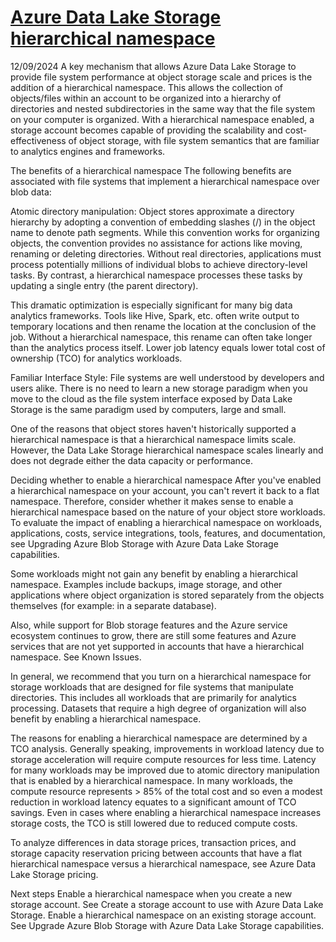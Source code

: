 # **[Azure Data Lake Storage hierarchical namespace](<https://docs.azure.cn/en-us/storage/blobs/data-lake-storage-namespace>)**

12/09/2024
A key mechanism that allows Azure Data Lake Storage to provide file system performance at object storage scale and prices is the addition of a hierarchical namespace. This allows the collection of objects/files within an account to be organized into a hierarchy of directories and nested subdirectories in the same way that the file system on your computer is organized. With a hierarchical namespace enabled, a storage account becomes capable of providing the scalability and cost-effectiveness of object storage, with file system semantics that are familiar to analytics engines and frameworks.

The benefits of a hierarchical namespace
The following benefits are associated with file systems that implement a hierarchical namespace over blob data:

Atomic directory manipulation: Object stores approximate a directory hierarchy by adopting a convention of embedding slashes (/) in the object name to denote path segments. While this convention works for organizing objects, the convention provides no assistance for actions like moving, renaming or deleting directories. Without real directories, applications must process potentially millions of individual blobs to achieve directory-level tasks. By contrast, a hierarchical namespace processes these tasks by updating a single entry (the parent directory).

This dramatic optimization is especially significant for many big data analytics frameworks. Tools like Hive, Spark, etc. often write output to temporary locations and then rename the location at the conclusion of the job. Without a hierarchical namespace, this rename can often take longer than the analytics process itself. Lower job latency equals lower total cost of ownership (TCO) for analytics workloads.

Familiar Interface Style: File systems are well understood by developers and users alike. There is no need to learn a new storage paradigm when you move to the cloud as the file system interface exposed by Data Lake Storage is the same paradigm used by computers, large and small.

One of the reasons that object stores haven't historically supported a hierarchical namespace is that a hierarchical namespace limits scale. However, the Data Lake Storage hierarchical namespace scales linearly and does not degrade either the data capacity or performance.

Deciding whether to enable a hierarchical namespace
After you've enabled a hierarchical namespace on your account, you can't revert it back to a flat namespace. Therefore, consider whether it makes sense to enable a hierarchical namespace based on the nature of your object store workloads. To evaluate the impact of enabling a hierarchical namespace on workloads, applications, costs, service integrations, tools, features, and documentation, see Upgrading Azure Blob Storage with Azure Data Lake Storage capabilities.

Some workloads might not gain any benefit by enabling a hierarchical namespace. Examples include backups, image storage, and other applications where object organization is stored separately from the objects themselves (for example: in a separate database).

Also, while support for Blob storage features and the Azure service ecosystem continues to grow, there are still some features and Azure services that are not yet supported in accounts that have a hierarchical namespace. See Known Issues.

In general, we recommend that you turn on a hierarchical namespace for storage workloads that are designed for file systems that manipulate directories. This includes all workloads that are primarily for analytics processing. Datasets that require a high degree of organization will also benefit by enabling a hierarchical namespace.

The reasons for enabling a hierarchical namespace are determined by a TCO analysis. Generally speaking, improvements in workload latency due to storage acceleration will require compute resources for less time. Latency for many workloads may be improved due to atomic directory manipulation that is enabled by a hierarchical namespace. In many workloads, the compute resource represents > 85% of the total cost and so even a modest reduction in workload latency equates to a significant amount of TCO savings. Even in cases where enabling a hierarchical namespace increases storage costs, the TCO is still lowered due to reduced compute costs.

To analyze differences in data storage prices, transaction prices, and storage capacity reservation pricing between accounts that have a flat hierarchical namespace versus a hierarchical namespace, see Azure Data Lake Storage pricing.

Next steps
Enable a hierarchical namespace when you create a new storage account. See Create a storage account to use with Azure Data Lake Storage.
Enable a hierarchical namespace on an existing storage account. See Upgrade Azure Blob Storage with Azure Data Lake Storage capabilities.

